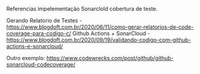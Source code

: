 Referencias impelementação  Sonarclold cobertura de teste.


Gerando Relatorio de Testes - https://www.blogdoft.com.br/2020/06/11/como-gerar-relatorios-de-code-coverage-para-codigo-c/
Github Actions + SonarCloud - https://www.blogdoft.com.br/2020/09/19/validando-codigo-com-github-actions-e-sonarcloud/

Outro exemplo:
https://www.codewrecks.com/post/github/github-sonarcloud-codecoverage/
